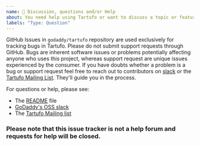 ```yaml
---
name: 💬 Discussion, questions and/or Help
about: You need help using Tartufo or want to discuss a topic or feature.
labels: "Type: Question"
---
```


GitHub Issues in `godaddy/tartufo` repository are used exclusively for tracking
bugs in Tartufo. Please do not submit support requests through GitHub. Bugs are
inherent software issues or problems potentially affecting anyone who uses this
project, whereas support request are unique issues experienced by the consumer.
If you have doubts whether a problem is a bug or support request feel free to
reach out to contributors on [slack] or the [Tartufo Mailing List]. They'll guide you in the process.

For questions or help, please see:

- The [README] file
- [GoDaddy's OSS slack][slack]
- The [Tartufo Mailing list]

### Please note that this issue tracker is not a help forum and requests for help will be closed.

[Slack]: https://godaddy-oss.slack.com/
[README]: https://github.com/godaddy/tartufo/blob/master/README.md
[Tartufo Mailing list]: https://groups.google.com/g/tartufo-secrets-scanner
